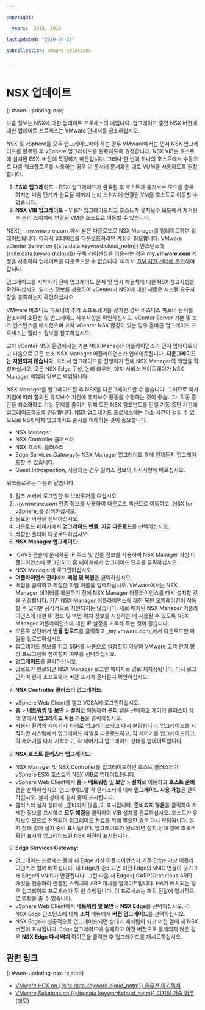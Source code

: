 ```yaml
---

copyright:

  years:  2016, 2019

lastupdated: "2019-04-25"

subcollection: vmware-solutions


---
```


# NSX 업데이트
{: #vum-updating-nsx}

다음 정보는 NSX에 대한 업데이트 프로세스의 예입니다. 업그레이드 중인 NSX 버전에 대한 업데이트 프로세스는 VMware 안내서를 참조하십시오.

NSX 및 vSphere를 모두 업그레이드해야 하는 경우 VMware에서는 먼저 NSX 업그레이드를 완료한 후 vSphere 업그레이드를 완료하도록 권장합니다. NSX VIB는 호스트에 설치된 ESXi 버전에 특정하기 때문입니다. 그러나 한 번에 하나의 호스트에서 수동으로 다음 워크플로우를 사용하는 경우 이 문서에 문서화된 대로 VUM을 사용하도록 권장합니다.

1. **ESXi 업그레이드** - ESXi 업그레이드가 완료된 후 호스트가 유지보수 모드를 종료하지만 다음 단계가 완료될 때까지 논리 스위치에 연결된 VM을 호스트로 이동할 수 없습니다.
2. **NSX VIB 업그레이드** - VIB가 업그레이드되고 호스트가 유지보수 모드에서 제거된 후 논리 스위치에 연결된 VM을 호스트로 이동할 수 있습니다.

NSX는 _my.vmware.com_에서 받은 다운로드로 NSX Manager를 업데이트하여 업데이트됩니다. 따라서 업데이트를 다운로드하려면 계정이 필요합니다. VMware vCenter Server on {{site.data.keyword.cloud_notm}} 인스턴스에 {{site.data.keyword.cloud}} 구독 라이센싱을 이용하는 경우 **my.vmware.com** 계정을 사용하여 업데이트를 다운로드할 수 없습니다. 따라서 [IBM 지원 센터에 문의](/docs/services/vmwaresolutions/vmonic?topic=vmware-solutions-trbl_support)해야 합니다.

업그레이드를 시작하기 전에 업그레이드 문제 및 임시 해결책에 대한 NSX 참고사항을 확인하십시오. 릴리스 정보를 사용하여 vCenter가 NSX에 대한 새로운 시스템 요구사항을 충족하는지 확인하십시오.

VMware 비즈니스 파트너의 추가 소프트웨어를 설치한 경우 비즈니스 파트너 문서를 참조하여 호환성 및 업그레이드 세부사항을 확인하십시오. vCenter Server 기본 및 보조 인스턴스를 배치했으며 교차 vCenter NSX 환경이 있는 경우 올바른 업그레이드 프로세스는 릴리스 정보를 참조하십시오.

교차 vCenter NSX 환경에서는 기본 NSX Manager 어플라이언스가 먼저 업데이트되고 다음으로 모든 보조 NSX Manager 어플라이언스가 업데이트됩니다.
**다운그레이드는 지원되지 않습니다.** 따라서 업그레이드를 진행하기 전에 NSX Manager의 백업을 작성하십시오. 모든 NSX Edge 구성, 논리 라우터, 에지 서비스 게이트웨이가 NSX Manager 백업의 일부로 백업됩니다.

NSX Manager를 업그레이드된 후 NSX를 다운그레이드할 수 없습니다. 그러므로 회사 지침에 따라 합의된 유지보수 기간에 유지보수 활동을 수행하는 것이 좋습니다. 작동 중단을 최소화하고 기능 문제를 줄이기 위해 모든 NSX 컴포넌트를 단일 가동 중단 기간에 업그레이드하도록 권장합니다. NSX 업그레이드 프로세스에는 다소 시간이 걸릴 수 있으므로 NSX 배치 업그레이드 순서를 이해하는 것이 중요합니다.
* NSX Manager
* NSX Controller 클러스터
* NSX 호스트 클러스터
* Edge Services Gateway는 NSX Manager 업그레이드 후에 언제든지 업그레이드할 수 있습니다.
* Guest Introspection, 사용되는 경우 릴리스 정보의 지시사항에 따르십시오.

워크플로우는 다음과 같습니다.
1. 점프 서버에 로그인한 후 브라우저를 여십시오.
2. _my.vmware.com_ 인증 정보를 사용하여 다운로드 섹션으로 이동하고 _NSX for vSphere_를 검색하십시오.
3. 필요한 버전을 선택하십시오.
4. 다운로드 페이지에서 **업그레이드 번들, 지금 다운로드**를 선택하십시오.
5. 적합한 폴더에 다운로드하십시오.
6. **NSX Manager 업그레이드**:
  - IC4VS 콘솔에 문서화된 IP 주소 및 인증 정보를 사용하여 NSX Manager 가상 어플라이언스에 로그인하고 홈 페이지에서 업그레이드 단추를 클릭하십시오.
  - NSX Manager에 로그인하십시오.
  - **어플라이언스 관리**에서 **백업 및 복원**을 클릭하십시오.
  - 백업을 클릭하고 적절한 파일 이름을 입력하십시오. VMware에서는 NSX Manager 데이터를 복원하기 전에 NSX Manager 어플라이언스를 다시 설치할 것을 권장합니다. 기존 NSX Manager 어플라이언스에 대한 복원 오퍼레이션이 작동할 수 있지만 공식적으로 지원되지는 않습니다. 새로 배치된 NSX Manager 어플라이언스에 대한 IP 정보 및 백업 위치 정보를 지정하는 데 사용될 수 있도록 NSX Manager 어플라이언스에 대한 IP 설정을 기록해 두는 것이 좋습니다.
  - 오른쪽 상단에서 **번들 업로드**를 클릭하고 _my.vmware.com_에서 다운로드한 파일을 업로드하십시오.
  - 업그레이드 정보를 읽고 SSH를 사용으로 설정할지 여부와 VMware 고객 환경 향상 프로그램에 참여할지 여부를 선택하십시오.
  - **업그레이드**를 클릭하십시오.
  - 업로드가 완료되면 NSX Manager 로그인 페이지로 경로 재지정됩니다. 다시 로그인하여 현재 소프트웨어 버전 표시가 올바른지 확인하십시오.
7. **NSX Controller 클러스터 업그레이드**:
  - vSphere Web Client를 열고 VCSA에 로그인하십시오.
  - **홈** > **네트워킹 및 보안** > **설치**로 이동하여 **관리** 탭을 선택하고 제어기 클러스터 상태 열에서 **업그레이드 사용 가능**을 클릭하십시오.
  - 사용자 환경의 제어기가 차례로 업그레이드되고 다시 부팅됩니다. 업그레이드를 시작하면 시스템에서 업그레이드 파일을 다운로드하고, 각 제어기를 업그레이드하고, 각 제어기를 다시 시작하고, 각 제어기의 업그레이드 상태를 업데이트합니다.
8. **NSX 호스트 클러스터 업그레이드**:
  - NSX Manager 및 NSX Controller를 업그레이드하면 호스트 클러스터가 vSphere ESXi 호스트의 NSX VIB로 업데이트됩니다.
  - vSphere Web Client에서 **홈** > **네트워킹 및 보안** > **설치**로 이동하고 **호스트 준비** 탭을 선택하십시오. 업그레이드할 각 클러스터에 대해 **업그레이드 사용 가능**을 클릭하십시오. 설치 상태에 설치 중이 표시됩니다.
  - 클러스터 설치 상태에 _준비되지 않음_이 표시됩니다. **준비되지 않음**을 클릭하여 자세한 정보를 표시하고 **모두 해결**을 클릭하여 VIB 설치를 완료하십시오. 호스트가 유지보수 모드로 전환되며 업그레이드 완료를 위해 필요한 경우 다시 부팅됩니다. 설치 상태 열에 설치 중이 표시됩니다. 업그레이드가 완료되면 설치 상태 열에 초록색 확인 표시와 업그레이드된 NSX 버전이 표시됩니다.
9. **Edge Services Gateway**:
  - 업그레이드 프로세스 중에 새 Edge 가상 어플라이언스가 기존 Edge 가상 어플라이언스와 함께 배치됩니다. 새 Edge가 준비되면 이전 Edge의 vNIC 연결이 끊기고 새 Edge의 vNIC가 연결됩니다. 그런 다음 새 Edge가 GARP(Gratuitous ARP) 패킷을 전송하여 연결된 스위치의 ARP 캐시를 업데이트합니다. HA가 배치되는 경우 업그레이드 프로세스가 두 번 수행됩니다. 이 프로세스는 패킷 전달에 일시적으로 영향을 줄 수 있습니다.
  - vSphere Web Client에서 **네트워킹 및 보안** > **NSX Edge**를 선택하십시오. 각 NSX Edge 인스턴스에 대해 **조치** 메뉴에서 **버전 업그레이드**를 선택하십시오.
  - NSX Edge가 성공적으로 업그레이드되면 상태가 배치됨이 되고 버전 열에 새 NSX 버전이 표시됩니다. Edge 업그레이드에 실패하고 이전 버전으로 롤백되지 않은 경우 **NSX Edge 다시 배치** 아이콘을 클릭한 후 업그레이드를 재시도하십시오.

## 관련 링크
{: #vum-updating-nsx-related}

* [VMware HCX on {{site.data.keyword.cloud_notm}} 솔루션 아키텍처](/docs/services/vmwaresolutions/services?topic=vmware-solutions-hcx-archi-intro#hcx-archi-intro)
* [VMware Solutions on {{site.data.keyword.cloud_notm}} 디지털 기술 업무](https://ibm-dte.mybluemix.net/vmware)(데모)
